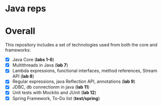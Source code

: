 # Java reps
# Overall

This repository includes a set of technologies used from both the core and frameworks:
- [x] Java Core (__labs 1-6__)
- [x] Multithreads in Java (__lab 7__)
- [x] Lambda expressions, functional interfaces, method references, Stream API (__lab 8__)
- [x] Regular expressions, java Reflection API, annotations (__lab 9__)
- [x] JDBC, db connectionm in java (__lab 11__)
- [x] Unit tests with Mockito and JUnit (__lab 12__)
- [x] Spring Framework, To-Do list (__test/spring__)
